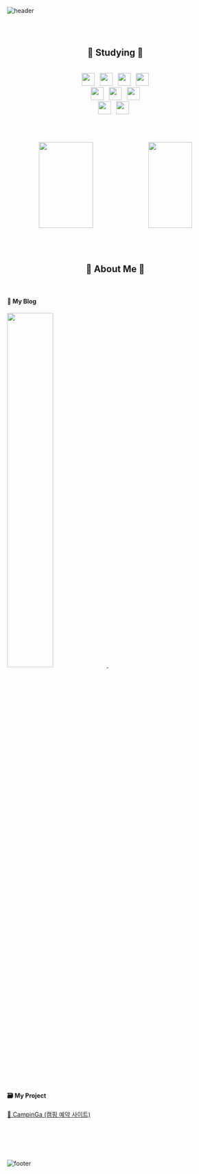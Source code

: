 ![header](https://capsule-render.vercel.app/api?type=waving&height=200&color=gradient&text=Hello!%20I'm%20Bona)

</br></br>

<div align="center"><h2>📝 Studying 📝</h2></div>

</br>

<div align="center" width=49%>
<img height="30" src="https://img.shields.io/badge/HTML5-E34F26?style=plastic-square&logo=HTML5&logoColor=white"/> &nbsp;
<img height="30" src="https://img.shields.io/badge/CSS3-1572B6?style=plastic-square&logo=CSS3&logoColor=white"/> &nbsp;
<img height="30" src="https://img.shields.io/badge/JS-EFD81D?style=plastic-square&logo=Javascript&logoColor=black"/> &nbsp;
<img height="30" src="https://img.shields.io/badge/jQuery-0769AD?style=plastic-square&logo=jQuery&logoColor=white"/> </br>
<img height="30" src="https://img.shields.io/badge/JAVA-3874AB?style=plastic-square&logo=Java&logoColor=white"/> &nbsp;
<img height="30" src="https://img.shields.io/badge/Spring-6DB33F?style=plastic-square&logo=Spring&logoColor=white"/> &nbsp;
<img height="30" src="https://img.shields.io/badge/Spring Boot-6DB33F?style=plastic-square&logo=Spring Boot&logoColor=white"/> </br>
<img height="30" src="https://img.shields.io/badge/MySQL-4479A1?style=plastic-square&logo=MySQL&logoColor=white"/> &nbsp;
<img height="30" src="https://img.shields.io/badge/OracleDB-F80000?style=plastic-square&logo=Oracle&logoColor=white"/> &nbsp; 
<!--<img src="https://img.shields.io/badge/Python-3874AB?style=plastic-square&logo=Python&logoColor=white"/>-->
</div>

</br></br>

<div align="center">
<img src="https://github-readme-stats.vercel.app/api?username=Bona023&show_icons=true&theme=tokyonight&hide=stars,prs,issues,contribs" width=50% height=200/>
<img src="https://github-readme-stats.vercel.app/api/top-langs/?username=Bona023&layout=compact&theme=tokyonight" width=45%  height=200/>
</div>
</br></br></br>

<div align="center"><h2>🌟 About Me 🌟</h2></div>

</br>

<h4>📔 My Blog</h4>
<a href="https://velog.io/@bona023">
  <img src="https://velog-readme-stats.vercel.app/api?name=bona023" width=46%>
</a> &nbsp;&nbsp;&nbsp;&nbsp;

</br>

<h4>🗃️ My Project</h4>
<a href="https://github.com/Bona023/CampinGa">🔹 CampinGa (캠핑 예약 사이트)</a>


</br></br></br></br>

![footer](https://capsule-render.vercel.app/api?type=waving&height=100&color=gradient&section=footer)
